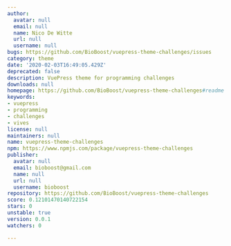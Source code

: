 ```yaml
---
author:
  avatar: null
  email: null
  name: Nico De Witte
  url: null
  username: null
bugs: https://github.com/BioBoost/vuepress-theme-challenges/issues
category: theme
date: '2020-02-03T16:49:05.429Z'
deprecated: false
description: VuePress theme for programming challenges
downloads: null
homepage: https://github.com/BioBoost/vuepress-theme-challenges#readme
keywords:
- vuepress
- programming
- challenges
- vives
license: null
maintainers: null
name: vuepress-theme-challenges
npm: https://www.npmjs.com/package/vuepress-theme-challenges
publisher:
  avatar: null
  email: bioboost@gmail.com
  name: null
  url: null
  username: bioboost
repository: https://github.com/BioBoost/vuepress-theme-challenges
score: 0.12101470140722154
stars: 0
unstable: true
version: 0.0.1
watchers: 0

---
```


